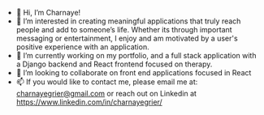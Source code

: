 - 👋 Hi, I’m Charnaye!
- 👀 I’m interested in creating meaningful applications that truly reach people and add to someone’s life. Whether its through important messaging or entertainment, I enjoy and am motivated by a user's positive experience with an application.  
- 🌱 I’m currently working on my portfolio, and a full stack application with a Django backend and React frontend focused on therapy.
- 💞️ I’m looking to collaborate on front end applications focused in React
- 📫 If you would like to contact me, please email me at: charnayegrier@gmail.com or reach out on Linkedin at https://www.linkedin.com/in/charnayegrier/

<!---
charnaye95/charnaye95 is a ✨ special ✨ repository because its `README.md` (this file) appears on your GitHub profile.
You can click the Preview link to take a look at your changes.
--->
